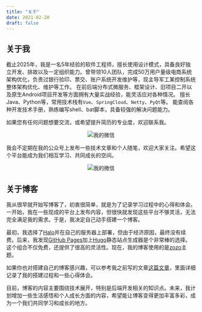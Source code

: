 ```yaml
---
title: "关于"
date: 2021-02-20
draft: false
---
```



## 关于我
截止2025年，我是一名5年经验的软件工程师，擅长使用设计模式，具备良好独立开发、排故以及一定组织能力。曾带领10人团队，完成50万用户量级电商系统架构优化，负责过银行验印、票交、账户系统开发维护等，现主导军工某控制系统整体架构优化、维护等工作。
在前后端分布式微服务、框架设计、旧项目二开以及原生Android项目开发等方面拥有大量实战经验，能灵活应对各种情况。
擅长Java、Python等，常用技术栈有`Vue`、`SpringCloud`、`Netty`、`PyQt`等。
能查阅各种开发技术手册，熟练编写shell、bat脚本，具备较强的解决问题能力。

如果您有任何问题想要交流，或希望提升简历的专业度，欢迎联系我。

<div style="text-align: center;">
    <img src="/posts/annex/images/essays/self微信.png" alt="我的微信" style="max-width: 33%; height: auto;">
</div>

我会不定期在我的公众号上发布一些技术文章和个人随笔，欢迎大家关注。希望这个平台能成为我们相互学习、共同成长的空间。
<div style="text-align: center;">
    <img src="/posts/annex/images/essays/来点Java.png" alt="我的微信" style="max-width: 50%; height: auto;">
</div>

## 关于博客
我从很早就开始写博客了，初衷很简单，就是为了记录学习过程中的心得和体会。一开始，我在一些现成的平台上发布内容，但很快就发现这些平台不够灵活，无法完全满足我的需求。于是，我决定自己动手搭建一个博客。

最初，我选择了[Halo](https://gitee.com/halo-dev/halo)并在自己的服务器上部署，但由于经济原因，最终没有续费。后来，我发现[GitHub Pages](https://docs.github.com/zh/pages/getting-started-with-github-pages)加上[Hugo](https://gohugo.io)静态站点生成器是个非常棒的选择。这个组合不仅免费，还提供了很高的灵活性。现在，我的博客使用的是[zozo](https://github.com/varkai/hugo-theme-zozo)主题。

如果你也对搭建自己的博客感兴趣，可以参考我之前写的文章[这篇文章](/posts/essays/build-blog/)，里面详细记录了我的搭建过程和一些心得体会。

目前，博客的内容主要围绕技术展开，特别是后端开发相关的知识点。未来，我计划增加一些生活感悟和个人成长方面的内容，希望能让博客变得更加丰富多彩，成为一个我们共同学习和成长的地方。
